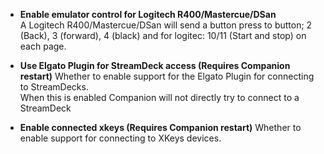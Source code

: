 - **Enable emulator control for Logitech R400/Mastercue/DSan**  
  A Logitech R400/Mastercue/DSan will send a button press to button; 2 (Back), 3 (forward), 4 (black) and for logitec: 10/11 (Start and stop) on each page.

- **Use Elgato Plugin for StreamDeck access (Requires Companion restart)**
  Whether to enable support for the Elgato Plugin for connecting to StreamDecks.  
  When this is enabled Companion will not directly try to connect to a StreamDeck

- **Enable connected xkeys (Requires Companion restart)**
  Whether to enable support for connecting to XKeys devices.  
